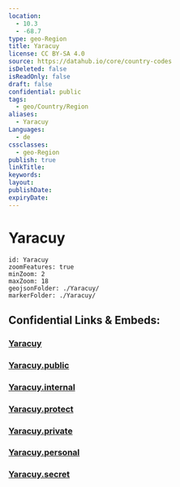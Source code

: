 ```yaml
---
location:
  - 10.3
  - -68.7
type: geo-Region
title: Yaracuy
license: CC BY-SA 4.0
source: https://datahub.io/core/country-codes
isDeleted: false
isReadOnly: false
draft: false
confidential: public
tags:
  - geo/Country/Region
aliases:
  - Yaracuy
Languages:
  - de
cssclasses:
  - geo-Region
publish: true
linkTitle:
keywords:
layout:
publishDate:
expiryDate:
---
```


# Yaracuy

```leaflet
id: Yaracuy
zoomFeatures: true 
minZoom: 2 
maxZoom: 18
geojsonFolder: ./Yaracuy/
markerFolder: ./Yaracuy/
```


## Confidential Links & Embeds: 

### [Yaracuy](/_Standards/Earth/Continent/America~South/Venezuela/States~Venezuela/Yaracuy.md) 

### [Yaracuy.public](/_public/Earth/Continent/America~South/Venezuela/States~Venezuela/Yaracuy.public.md) 

### [Yaracuy.internal](/_internal/Earth/Continent/America~South/Venezuela/States~Venezuela/Yaracuy.internal.md) 

### [Yaracuy.protect](/_protect/Earth/Continent/America~South/Venezuela/States~Venezuela/Yaracuy.protect.md) 

### [Yaracuy.private](/_private/Earth/Continent/America~South/Venezuela/States~Venezuela/Yaracuy.private.md) 

### [Yaracuy.personal](/_personal/Earth/Continent/America~South/Venezuela/States~Venezuela/Yaracuy.personal.md) 

### [Yaracuy.secret](/_secret/Earth/Continent/America~South/Venezuela/States~Venezuela/Yaracuy.secret.md)


